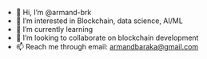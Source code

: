 - 👋 Hi, I’m @armand-brk
- 👀 I’m interested in Blockchain, data science, AI/ML
- 🌱 I’m currently learning
- 💞️ I’m looking to collaborate on blockchain development
- 📫 Reach me through email: armandbaraka@gmail.com

<!---
armand-brk/armand-brk is a ✨ special ✨ repository because its `README.md` (this file) appears on your GitHub profile.
You can click the Preview link to take a look at your changes.
--->
